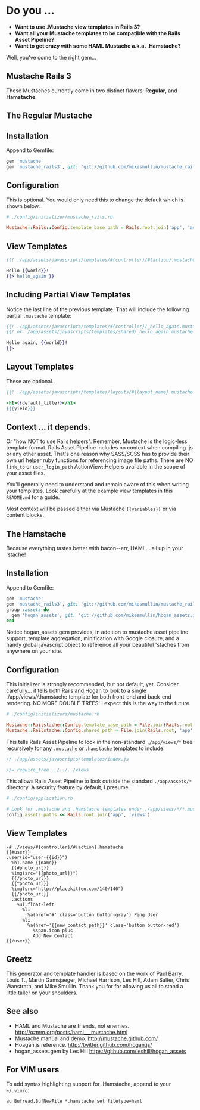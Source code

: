 # Do you ...
* **Want to use .Mustache view templates in Rails 3?**
* **Want all your Mustache templates to be compatible with the Rails Asset Pipeline?**
* **Want to get crazy with some HAML Mustache a.k.a. .Hamstache?**

Well, you've come to the right gem...

## Mustache Rails 3

These Mustaches currently come in two distinct flavors: **Regular**, and **Hamstache**.

## The Regular Mustache

## Installation

Append to Gemfile:

```ruby
gem 'mustache'
gem 'mustache_rails3', git: 'git://github.com/mikesmullin/mustache_rails3.git'
```


## Configuration

This is optional. You would only need this to change the default which is shown below.

```ruby
# ./config/initializer/mustache_rails.rb

Mustache::Rails::Config.template_base_path = Rails.root.join('app', 'assets', 'javascripts', 'templates')
```


## View Templates

```mustache
{{! ./app/assets/javascripts/templates/#{controller}/#{action}.mustache }}

Hello {{world}}!
{{> hello_again }}
```


## Including Partial View Templates

Notice the last line of the previous template. That will include the following
partial `.mustache` template:

```mustache
{{! ./app/assets/javascripts/templates/#{controller}/_hello_again.mustache }}
{{! or ./app/assets/javascripts/templates/shared/_hello_again.mustache }}

Hello again, {{world}}!
{{>
```


## Layout Templates

These are optional.

```mustache
{{! ./app/assets/javascripts/templates/layouts/#{layout_name}.mustache }}

<h1>{{default_title}}</h1>
{{{yield}}}
```

## Context ... it depends.

Or "how NOT to use Rails helpers". Remember, Mustache is the logic-less template format.
Rails Asset Pipeline includes no context when compiling .js or any other asset. That's one 
reason why SASS/SCSS has to provide their own url helper ruby functions for referencing 
image file paths. There are NO `link_to` or `user_login_path` ActionView::Helpers
available in the scope of your asset files.

You'll generally need to understand and remain aware of this when writing your templates. Look
carefully at the example view templates in this `README.md` for a guide.

Most context will be passed either via Mustache `{{variables}}` or via content blocks.


## The Hamstache

Because everything tastes better with bacon--err, HAML... all up in your 'stache!

## Installation

Append to Gemfile:

```ruby
gem 'mustache'
gem 'mustache_rails3', git: 'git://github.com/mikesmullin/mustache_rails3.git'
group :assets do
  gem 'hogan_assets', git: 'git://github.com/mikesmullin/hogan_assets.git'
end
```

Notice hogan_assets.gem provides, in addition to mustache asset pipeline support,
template aggregation, minification with Google closure, and a handy global javascript 
object to reference all your beautiful 'staches from anywhere on your site.


## Configuration

This initializer is strongly recommended, but not default, yet. Consider carefully...
it tells both Rails and Hogan to look to a single ./app/views/*/*.hamstache template for
both front-end and back-end rendering. NO MORE DOUBLE-TREES! I expect this is the way to
the future.

```ruby
# ./config/initializers/mustache.rb

Mustache::Railstache::Config.template_base_path = File.join(Rails.root, 'app', 'views')
Mustache::Railstache::Config.shared_path = File.join(Rails.root, 'app', 'views', 'shared')
```

This tells Rails Asset Pipeline to look in the non-standard `./app/views/*` tree recursively
for any `.mustache` or `.hamstache` templates to include.

```javascript
// ./app/assets/javascripts/templates/index.js

//= require_tree ../../../views
```

This allows Rails Asset Pipeline to look outside the standard `./app/assets/*` directory. A
security feature by default, I presume.

```ruby
# ./config/application.rb

# Look for .mustache and .hamstache templates under ./app/views/*/*.mustache and ./app/views/*/*.hamstache
config.assets.paths << Rails.root.join('app', 'views')
```

## View Templates

```haml
-# ./views/#{controller}/#{action}.hamstache
{{#user}}
.user(id="user-{{id}}")
  %h1.name {{name}}
  {{#photo_url}}
  %img(src="{{photo_url}}")
  {{/photo_url}}
  {{^photo_url}}
  %img(src="http://placekitten.com/140/140")
  {{/photo_url}}
  .actions
    %ul.float-left
      %li
        %a(href='#' class='button button-gray') Ping User
      %li
        %a(href='{{new_contact_path}}' class='button button-red')
          %span.icon-plus
          Add New Contact
{{/user}}
```


## Greetz

This generator and template handler is based on the work of Paul Barry, Louis T., Martin Gamsjaeger, 
Michael Harrison, Les Hill, Adam Salter, Chris Wanstrath, and Mike Smullin. Thank you for for 
allowing us all to stand a little taller on your shoulders.


## See also

* HAML and Mustache are friends, not enemies. http://ozmm.org/posts/haml___mustache.html
* Mustache manual and demo. http://mustache.github.com/
* Hoagan.js reference. http://twitter.github.com/hogan.js/
* hogan_assets.gem by Les Hill https://github.com/leshill/hogan_assets


## For VIM users

To add syntax highlighting support for .Hamstache, append to your `~/.vimrc`:

```vimrc
au Bufread,BufNewFile *.hamstache set filetype=haml
```